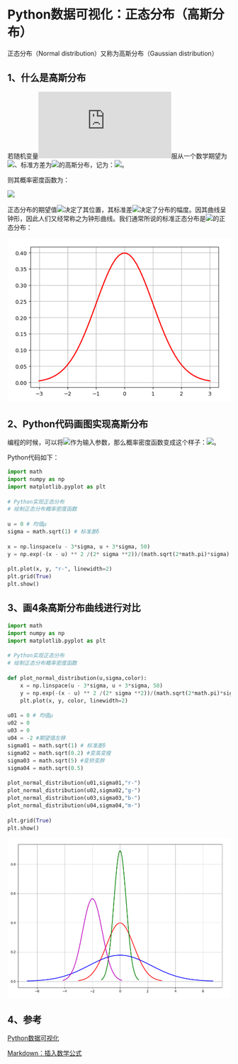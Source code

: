 # Python数据可视化：正态分布（高斯分布） #

正态分布（Normal distribution）又称为高斯分布（Gaussian distribution）

## 1、什么是高斯分布 ##

若随机变量![](http://latex.codecogs.com/gif.latex?X)服从一个数学期望为![](http://latex.codecogs.com/gif.latex?\mu)、标准方差为![](http://latex.codecogs.com/gif.latex?\sigma^{2})的高斯分布，记为：![](http://latex.codecogs.com/gif.latex?N\sim&space;N(\mu,\sigma^{2}))。

则其概率密度函数为：

![](http://latex.codecogs.com/gif.latex?f(x)=\frac{1}{\sqrt{2\pi}\sigma}&space;e&space;^{-\frac{(x-\mu)^{2}}{2\sigma^{2}}})

正态分布的期望值![](http://latex.codecogs.com/gif.latex?\mu)决定了其位置，其标准差![](http://latex.codecogs.com/gif.latex?\sigma)决定了分布的幅度。因其曲线呈钟形，因此人们又经常称之为钟形曲线。我们通常所说的标准正态分布是![](http://latex.codecogs.com/gif.latex?\mu=0,\sigma=1)的正态分布： 

![](images/matplotlib/20180218012038.png)

## 2、Python代码画图实现高斯分布 ##

编程的时候，可以将![](http://latex.codecogs.com/gif.latex?x,\mu,\sigma)作为输入参数，那么概率密度函数变成这个样子：![](http://latex.codecogs.com/gif.latex?f(x,\mu,\sigma)=\frac{1}{\sqrt{2\pi}\sigma}&space;e&space;^{-\frac{(x-\mu)^{2}}{2\sigma^{2}}})。

Python代码如下：

```python
import math
import numpy as np
import matplotlib.pyplot as plt

# Python实现正态分布
# 绘制正态分布概率密度函数

u = 0 # 均值μ
sigma = math.sqrt(1) # 标准差δ

x = np.linspace(u - 3*sigma, u + 3*sigma, 50)
y = np.exp(-(x - u) ** 2 /(2* sigma **2))/(math.sqrt(2*math.pi)*sigma)

plt.plot(x, y, "r-", linewidth=2)
plt.grid(True)
plt.show()
```

## 3、画4条高斯分布曲线进行对比 ##

```python
import math
import numpy as np
import matplotlib.pyplot as plt

# Python实现正态分布
# 绘制正态分布概率密度函数

def plot_normal_distribution(u,sigma,color):
    x = np.linspace(u - 3*sigma, u + 3*sigma, 50)
    y = np.exp(-(x - u) ** 2 /(2* sigma **2))/(math.sqrt(2*math.pi)*sigma)
    plt.plot(x, y, color, linewidth=2)

u01 = 0 # 均值μ
u02 = 0
u03 = 0
u04 = -2 #期望值左移
sigma01 = math.sqrt(1) # 标准差δ
sigma02 = math.sqrt(0.2) #变高变瘦
sigma03 = math.sqrt(5) #变矫变胖
sigma04 = math.sqrt(0.5)

plot_normal_distribution(u01,sigma01,"r-")
plot_normal_distribution(u02,sigma02,"g-")
plot_normal_distribution(u03,sigma03,"b-")
plot_normal_distribution(u04,sigma04,"m-")

plt.grid(True)
plt.show()
```

![](images/matplotlib/20180218015801.png)


## 4、参考 ##

[Python数据可视化](http://blog.csdn.net/column/details/13510.html)

[Markdown：插入数学公式](https://www.jianshu.com/p/fd97e1f8f699)



